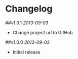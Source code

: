 # Changelog

##v1.0.1
*2013-09-03*

- Change project url to GitHub

##v1.0.0
*2013-09-03*

- Initial release
